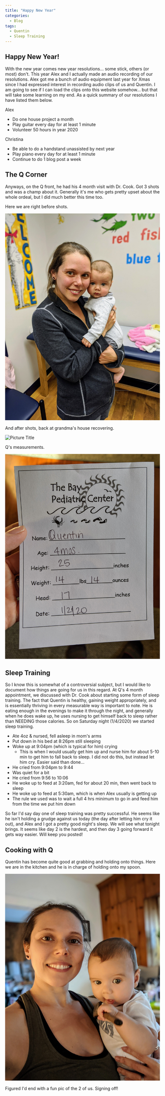 ```yaml
---
title: "Happy New Year"
categories:
  - Blog
tags:
  - Quentin
  - Sleep Training
---
```


## Happy New Year!

With the new year comes new year resolutions... some stick, others (or most) don't. This year Alex and I actually made an audio recording of our resolutions. Alex got me a bunch of audio equipment last year for Xmas since I had expressed interest in recording audio clips of us and Quentin. I am going to see if I can load the clips onto this website somehow... but that will take some learning on my end. As a quick summary of our resolutions I have listed them below.

Alex
- Do one house project a month
- Play guitar every day for at least 1 minute
- Volunteer 50 hours in year 2020

Christina
- Be able to do a handstand unassisted by next year
- Play piano every day for at least 1 minute
- Continue to do 1 blog post a week

## The Q Corner

Anyways, on the Q front, he had his 4 month visit with Dr. Cook. Got 3 shots and was a champ about it. Generally it's me who gets pretty upset about the whole ordeal, but I did much better this time too.

Here we are right before shots.

![Picture Title](/assets/images/momq4mo.jpg)

And after shots, back at grandma's house recovering.

![Picture Title](/assets/images/qgrandma.jpg)

Q's measurements.

![Picture Title](/assets/images/4mo.jpg)

## Sleep Training

So I know this is somewhat of a controversial subject, but I would like to document how things are going for us in this regard. At Q's 4 month appointment, we discussed with Dr. Cook about starting some form of sleep training. The fact that Quentin is healthy, gaining weight appropriately, and is essentially thriving in every measurable way is important to note. He is eating enough in the evenings to make it through the night, and generally when he does wake up, he uses nursing to get himself back to sleep rather than NEEDING those calories. So on Saturday night (1/4/2020) we started sleep training.

- Ate 4oz & nursed, fell asleep in mom's arms
- Put down in his bed at 8:26pm still sleeping
- Woke up at 9:04pm (which is typical for him) crying
  - This is when I would usually get him up and nurse him for about 5-10 min to get him to fall back to sleep. I did not do this, but instead let him cry. Easier said than done...
- He cried from 9:04pm to 9:44
- Was quiet for a bit
- He cried from 9:56 to 10:06
- He woke up to feed at 3:20am, fed for about 20 min, then went back to sleep
- He woke up to feed at 5:30am, which is when Alex usually is getting up
- The rule we used was to wait a full 4 hrs minimum to go in and feed him from the time we put him down

So far I'd say day one of sleep training was pretty successful. He seems like he isn't holding a grudge against us today (the day after letting him cry it out), and Alex and I got a pretty good night's sleep. We will see what tonight brings. It seems like day 2 is the hardest, and then day 3 going forward it gets way easier. Will keep you posted!

## Cooking with Q

Quentin has become quite good at grabbing and holding onto things. Here we are in the kitchen and he is in charge of holding onto my spoon.

![Picture Title](/assets/images/spoon.jpg)

Figured I'd end with a fun pic of the 2 of us. Signing off!
